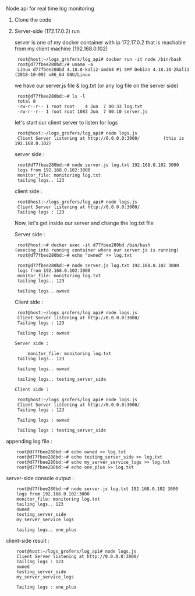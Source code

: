 Node api for real time log monitoring

1. Clone the code
2. Server-side (172.17.0.2) run 
	
	server is one of my docker container with ip 172.17.0.2 that is reachable from my client machine (192.168.0.102)

		root@host:~/logs_grofers/log_api# docker run -it node /bin/bash
		root@d77fbee280bd:/# uname -a 
		Linux d77fbee280bd 4.18.0-kali2-amd64 #1 SMP Debian 4.18.10-2kali1 (2018-10-09) x86_64 GNU/Linux

	we have our server.js file & log.txt (or any log file on the server side)

		root@d77fbee280bd:~# ls -l
		total 8
		-rw-r--r-- 1 root root    4 Jun  7 00:33 log.txt
		-rw-r--r-- 1 root root 1083 Jun  7 00:10 server.js

	let's start our client server to listen for logs

		root@host:~/logs_grofers/log_api# node logs.js
		Client Server listening at http://0.0.0.0:3000/			(this is 192.168.0.102)

	server side : 

		root@d77fbee280bd:~# node server.js log.txt 192.168.0.102 3000
		logs from 192.168.0.102:3000
		monitor_file: monitoring log.txt
		tailing logs.. 123

	client side : 
		
		root@host:~/logs_grofers/log_api# node logs.js
		Client Server listening at http://0.0.0.0:3000/
		Tailing logs : 123

	Now, let's get inside our server and change the log.txt file
	
	Server side : 

		root@host:~# docker exec -it d77fbee280bd /bin/bash				(execing into running container where our server.js is running)
		root@d77fbee280bd:~# echo "owned" >> log.txt

		root@d77fbee280bd:~# node server.js log.txt 192.168.0.102 3000
		logs from 192.168.0.102:3000
		monitor_file: monitoring log.txt
		tailing logs.. 123

		tailing logs.. owned


	Client side : 
		
		root@host:~/logs_grofers/log_api# node logs.js
		Client Server listening at http://0.0.0.0:3000/
		Tailing logs : 123

		Tailing logs : owned

       Server side : 
	
        	monitor_file: monitoring log.txt
		tailing logs.. 123

		tailing logs.. owned

		tailing logs.. testing_server_side

       Client side : 

		root@host:~/logs_grofers/log_api# node logs.js
		Client Server listening at http://0.0.0.0:3000/
		Tailing logs : 123

		Tailing logs : owned

		Tailing logs : testing_server_side



appending log file :

		root@d77fbee280bd:~# echo owned >> log.txt
		root@d77fbee280bd:~# echo testing_server_side >> log.txt
		root@d77fbee280bd:~# echo my_server_service_logs >> log.txt
		root@d77fbee280bd:~# echo one_plus >> log.txt


server-side console output :

		root@d77fbee280bd:~# node server.js log.txt 192.168.0.102 3000
		logs from 192.168.0.102:3000
		monitor_file: monitoring log.txt
		tailing logs.. 123
		owned
		testing_server_side
		my_server_service_logs

		tailing logs.. one_plus


client-side result : 

		root@host:~/logs_grofers/log_api# node logs.js
		Client Server listening at http://0.0.0.0:3000/
		Tailing logs : 123
		owned
		testing_server_side
		my_server_service_logs

		Tailing logs : one_plus



